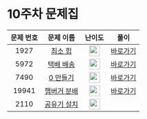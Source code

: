 # 10주차 문제집

| 문제 번호 | 문제 이름 | 난이도 | 풀이 |
| :-----: | :-----: | :-----: | :-----: |
| 1927 | [최소 힙](https://www.acmicpc.net/problem/1927) | <img height="25px" width="25px" src="https://static.solved.ac/tier_small/9.svg"/> | [바로가기](./solution/1927.md)|
| 5972 | [택배 배송](https://www.acmicpc.net/problem/5972) | <img height="25px" width="25px" src="https://static.solved.ac/tier_small/11.svg"/> | [바로가기](./solution/5972.md) |
| 7490 | [0 만들기](https://www.acmicpc.net/problem/7490) | <img height="25px" width="25px" src="https://static.solved.ac/tier_small/11.svg"/> | [바로가기](./solution/7490.md) |
| 19941 | [햄버거 분배](https://www.acmicpc.net/problem/19941) | <img height="25px" width="25px" src="https://static.solved.ac/tier_small/8.svg"/> | [바로가기](./solution/19941.md)|
| 2110 | [공유기 설치](https://www.acmicpc.net/problem/2110) | <img height="25px" width="25px" src="https://static.solved.ac/tier_small/12.svg"/> | |
